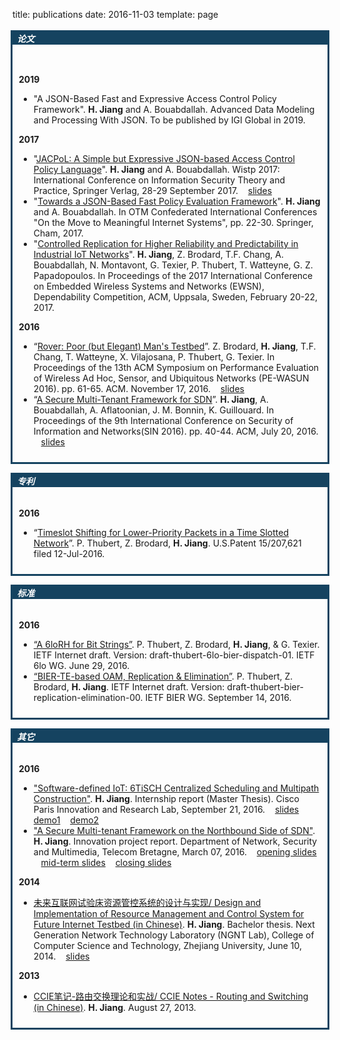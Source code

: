 title: publications
date: 2016-11-03
template: page



<div style="outline: #154360 solid;">
<h5 style="background-color: #154360; "><font face="open sans light" color="white">&nbsp;&nbsp;论文</font></h5>
<div style="padding: 10px 10px 10px 10px">

<b>2019</b>
<ul>
<li>"A JSON-Based Fast and Expressive Access Control Policy Framework". <b>H. Jiang</b> and A. Bouabdallah. Advanced Data Modeling and Processing With JSON. To be published by IGI Global in 2019.
</ul>


<b>2017</b>
<ul>
<li>"<a href="http://xueshu.baidu.com/s?wd=paperuri:(d102550793a7a741c52b5c437e1ce1fe)&filter=sc_long_sign&sc_ks_para=q%3DJACPoL%3A+A+Simple+but+Expressive+JSON-based+Access+Control+Policy+Language&tn=SE_baiduxueshu_c1gjeupa&ie=utf-8&sc_us=12897655013203711093">JACPoL: A Simple but Expressive JSON-based Access Control Policy Language</a>". <b>H. Jiang</b> and A. Bouabdallah. Wistp 2017: International Conference on Information Security Theory and Practice, Springer Verlag, 28-29 September 2017. 
&nbsp;&nbsp;
<a href="http://www.hao-jiang.com/articles/networking/jacpolslides.html">slides</a>
<li>"<a href="http://xueshu.baidu.com/s?wd=paperuri:(0c5b6981381bb8eea12b81154bf0f3fa)&filter=sc_long_sign&sc_ks_para=q%3DTowards+a+JSON-Based+Fast+Policy+Evaluation+Framework&tn=SE_baiduxueshu_c1gjeupa&ie=utf-8&sc_us=6215315612218783486">Towards a JSON-Based Fast Policy Evaluation Framework</a>". <b>H. Jiang</b> and A. Bouabdallah. In OTM Confederated International Conferences "On the Move to Meaningful Internet Systems", pp. 22-30. Springer, Cham, 2017.
<li>"<a href="http://xueshu.baidu.com/s?wd=paperuri:(e43f447db1b3b105dca272db6c95d97d)&filter=sc_long_sign&sc_ks_para=q%3DCompetition%3A+Controlled+Replication+for+Higher+Reliability+and+Predictability+in+Industrial+IoT+Networks&tn=SE_baiduxueshu_c1gjeupa&ie=utf-8&sc_us=17260150237539397237">Controlled Replication for Higher Reliability and Predictability in Industrial IoT Networks</a>". <b>H. Jiang</b>, Z. Brodard, T.F. Chang, A. Bouabdallah, N. Montavont, G. Texier, P. Thubert, T. Watteyne, G. Z. Papadopoulos. In Proceedings of the 2017 International Conference on Embedded Wireless Systems and Networks (EWSN), Dependability Competition, ACM, Uppsala, Sweden, February 20-22, 2017.
</ul>

<b>2016</b>
<ul>
<li> “<a href="http://xueshu.baidu.com/s?wd=paperuri:(4e88418cc94805c41f14f4937aece755)&filter=sc_long_sign&sc_ks_para=q%3DRover%3A+Poor+%28but+Elegant%29+Man%27s+Testbed&tn=SE_baiduxueshu_c1gjeupa&ie=utf-8&sc_us=14948394590711967475">Rover: Poor (but Elegant) Man's Testbed</a>”. Z. Brodard, <b>H. Jiang</b>, T.F. Chang, T. Watteyne, X. Vilajosana, P. Thubert, G. Texier. In Proceedings of the 13th ACM Symposium on Performance Evaluation of Wireless Ad Hoc, Sensor, and Ubiquitous Networks (PE-WASUN 2016). pp. 61-65. ACM. November 17, 2016.
&nbsp;&nbsp;
<a href="http://www.hao-jiang.com/articles/networking/roverslides.html">slides</a>
<li> “<a href="http://xueshu.baidu.com/s?wd=paperuri:(83954cfcdc0bc7c8fdd8f2de8378f442)&filter=sc_long_sign&sc_ks_para=q%3DA+Secure+Multi-Tenant+Framework+for+SDN&tn=SE_baiduxueshu_c1gjeupa&ie=utf-8&sc_us=15950906449954504989">A Secure Multi-Tenant Framework for SDN</a>”. <b>H. Jiang</b>, A. Bouabdallah, A. Aflatoonian, J. M. Bonnin, K. Guillouard. In Proceedings of the 9th International Conference on Security of Information and Networks(SIN 2016). pp. 40-44. ACM, July 20, 2016.
&nbsp;&nbsp;
<a href="http://www.hao-jiang.com/articles/networking/sdmtn-paperslides.html">slides</a>
</ul>
</div>
</div>

<div style="outline: #154360 solid;">
<h5 style="background-color: #154360; "><font face="open sans light" color="white">&nbsp;&nbsp;专利</font></h5>
<div style="padding: 10px 10px 10px 10px">
<b>2016</b>
<ul>
<li>  “<a href="http://xueshu.baidu.com/s?wd=paperuri:(fb45d8368f79de496d94e92d37527f93)&filter=sc_long_sign&sc_ks_para=q%3DTIMESLOT+SHIFTING+FOR+LOWER-PRIORITY+PACKET+IN+A+TIME+SLOTTED+NETWORK&tn=SE_baiduxueshu_c1gjeupa&ie=utf-8&sc_us=12178294779030194219">Timeslot Shifting for Lower-Priority Packets in a Time Slotted Network</a>”. P. Thubert, Z. Brodard, <b>H. Jiang</b>. U.S.Patent 15/207,621 filed 12-Jul-2016.
</ul>
</div>
</div>

<div style="outline: #154360 solid;">
<h5 style="background-color: #154360; "><font face="open sans light" color="white">&nbsp;&nbsp;标准</font></h5>
<div style="padding: 10px 10px 10px 10px">
<b>2016</b>
<ul>
<li> <a href="https://tools.ietf.org/html/draft-thubert-6lo-bier-dispatch-01">“A 6loRH for Bit Strings”</a>. P. Thubert, Z. Brodard, <b>H. Jiang</b>, & G. Texier. IETF Internet draft. Version: draft-thubert-6lo-bier-dispatch-01. IETF 6lo WG. June 29, 2016.
<li> <a href="https://tools.ietf.org/html/draft-thubert-bier-replication-elimination-00">“BIER-TE-based OAM, Replication & Elimination”</a>. P. Thubert, Z. Brodard, <b>H. Jiang</b>. IETF Internet draft. Version: draft-thubert-bier-replication-elimination-00. IETF BIER WG. September 14, 2016.
</ul>
</div>
</div>

<div style="outline: #154360 solid;">
<h5 style="background-color: #154360; "><font face="open sans light" color="white">&nbsp;&nbsp;其它</font></h5>
<div style="padding: 10px 10px 10px 10px">
<b>2016</b>
<ul>
<li> <a href="http://www.hao-jiang.com/articles/networking/sdiot.html">"Software-defined IoT: 6TiSCH Centralized Scheduling and Multipath Construction"</a>. <b>H. Jiang</b>. Internship report (Master Thesis). Cisco Paris Innovation and Research Lab, September 21, 2016.
&nbsp;&nbsp;
<a href="http://www.hao-jiang.com/articles/networking/sdiotslides.html">slides</a>
&nbsp;&nbsp;
<a href="http://www.hao-jiang.com/articles/networking/sdiotcontrolloopdemo.html">demo1</a>
&nbsp;&nbsp;
<a href="http://www.hao-jiang.com/articles/networking/sdiotrplarcdemo.html">demo2</a>
<li> <a href="http://www.hao-jiang.com/articles/networking/sdmtn.html">"A Secure Multi-tenant Framework on the Northbound Side of SDN"</a>. <b>H. Jiang</b>. Innovation project report. Department of Network, Security and Multimedia, Telecom Bretagne, March 07, 2016.
&nbsp;&nbsp;
<a href="http://www.hao-jiang.com/articles/networking/sdmtn-openingslides.html">opening slides</a>
&nbsp;&nbsp;
<a href="http://www.hao-jiang.com/articles/networking/sdmtn-middleslides.html">mid-term slides</a>
&nbsp;&nbsp;
<a href="http://www.hao-jiang.com/articles/networking/sdmtn-closingslides.html">closing slides</a>
</ul>
<b>2014</b>
<ul>
<li> <a href="http://www.hao-jiang.com/articles/networking/sdntestbed.html">未来互联网试验床资源管控系统的设计与实现/ Design and Implementation of Resource Management and Control System for Future Internet Testbed (in Chinese)</a>. <b>H. Jiang</b>. Bachelor thesis. Next Generation Network Technology Laboratory (NGNT Lab), College of Computer Science and Technology, Zhejiang University, June 10, 2014. 
&nbsp;&nbsp;
<a href="http://www.hao-jiang.com/articles/networking/softlab.html">slides</a>
</ul>
<b>2013</b>
<ul>
<li> <a href="http://www.hao-jiang.com/articles/networking/ccienotes.html">CCIE笔记-路由交换理论和实战/ CCIE Notes - Routing and Switching (in Chinese)</a>. <b>H. Jiang</b>. August 27, 2013.
</ul>
</div>
</div>
